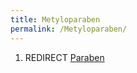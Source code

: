 ```yaml
---
title: Metyloparaben
permalink: /Metyloparaben/
---
```


1.  REDIRECT [Paraben](/Paraben "wikilink")
